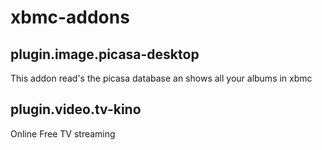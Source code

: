 xbmc-addons
===========


## plugin.image.picasa-desktop

This addon read's the picasa database an shows all your albums in xbmc


## plugin.video.tv-kino

Online Free TV streaming